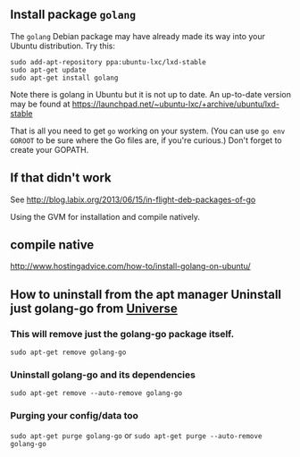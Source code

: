 ## Install package `golang`

The `golang` Debian package may have already made its way into your Ubuntu distribution. Try this:

```
sudo add-apt-repository ppa:ubuntu-lxc/lxd-stable
sudo apt-get update
sudo apt-get install golang
```

Note there is golang in Ubuntu but it is not up to date. An up-to-date version may be found at 
https://launchpad.net/~ubuntu-lxc/+archive/ubuntu/lxd-stable

That is all you need to get `go` working on your system. (You can use `go env GOROOT` to be sure where the Go files are, if you're curious.) Don't forget to create your GOPATH.


## If that didn't work

See http://blog.labix.org/2013/06/15/in-flight-deb-packages-of-go

Using the GVM for installation and compile natively.

## compile native
http://www.hostingadvice.com/how-to/install-golang-on-ubuntu/

## How to uninstall from the apt manager Uninstall just golang-go from [Universe](http://installion.co.uk/ubuntu/vivid/universe/index.html)

### This will remove just the golang-go package itself.
`sudo apt-get remove golang-go`

### Uninstall golang-go and its dependencies
`sudo apt-get remove --auto-remove golang-go`

### Purging your config/data too
`sudo apt-get purge golang-go` or `sudo apt-get purge --auto-remove golang-go`